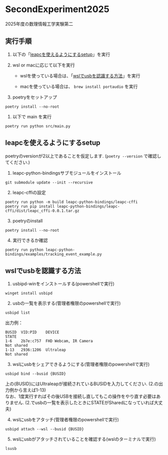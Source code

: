 # SecondExperiment2025
2025年度の数理情報工学実験第二  

## 実行手順
1. 以下の「[leapcを使えるようにするsetup](#leapcを使えるようにするsetup)」を実行

1. wsl or macに応じて以下を実行

    - wslを使っている場合は、「[wslでusbを認識する方法](#wslでusbを認識する方法)」を実行

    - macを使っている場合は、 `brew install portaudio` を実行

1. poetryをセットアップ
```
poetry install --no-root
```

1. 以下で main を実行
```
poetry run python src/main.py
```


## leapcを使えるようにするsetup
poetryのversionが2以上であることを仮定します. (`poetry --version` で確認してください.)

1. leapc-python-bindingsサブモジュールをインストール
```
git submodule update --init --recursive
```

2. leapc-cffiの設定
```
poetry run python -m build leapc-python-bindings/leapc-cffi
poetry run pip install leapc-python-bindings/leapc-cffi/dist/leapc_cffi-0.0.1.tar.gz
```

3. poetryのinstall
```
poetry install --no-root
```

4. 実行できるか確認
```
poetry run python leapc-python-bindings/examples/tracking_event_example.py
```

## wslでusbを認識する方法
1. usbipd-winをインストールする(powershellで実行)  
```
winget install usbipd
```
2. usbの一覧を表示する(管理者権限のpowershellで実行)  
```
usbipd list
```
出力例：
```
BUSID  VID:PID    DEVICE                                                        STATE
1-6    2b7e:c757  FHD Webcam, IR Camera                                         Not shared
1-13   2936:1206  Ultraleap                                                     Not shared
```  
3. wslにusbをシェアできるようにする(管理者権限のpowershellで実行)  
```
usbipd bind --busid {BUSID}
```
上の{BUSID}にはUltraleapが接続されているBUSIDを入力してください. (2.の出力例から言えば1-13)  
なお、1度実行すればその後USBを接続し直してもこの操作をやり直す必要はありません. (2.でusbの一覧を表示したときにSTATEがSharedになっていれば大丈夫)

4. wslにusbをアタッチ(管理者権限のpowershellで実行)  
```
usbipd attach --wsl --busid {BUSID}
```

5. wslにusbがアタッチされていることを確認する(wslのターミナルで実行)
```
lsusb
```

